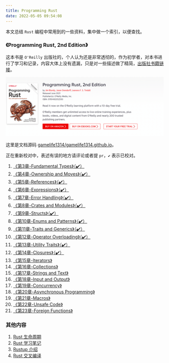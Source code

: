 ```yaml
---
title: Programming Rust
date: 2022-05-05 09:54:08
---
```


本文总结 `Rust` 编程中常用到的一些资料，集中做一个索引，以便查找。

<!-- ![](assets/programing-rust.png) -->


### 《Programming Rust, 2nd Edition》

这本书是 `O'Reilly` 出版社的，个人认为还是非常透彻的，作为初学者，对本书进行了学习和记录，内容大体上没有遗漏，只是对一些描述做了精简，[出版社书籍链接](https://www.oreilly.com/library/view/programming-rust-2nd/9781492052586/)。

![](assets/programing-rust-cover.png)

这里是文档源码 [gamelife1314/gamelife1314.github.io](https://github.com/gamelife1314/gamelife1314.github.io)。

正在重新校对中，表述有误的地方请评论或者提 `pr`，`✔️` 表示已校对。

1. [《第3章-Fundamental Types》（✔️）](/2022/04/10/【Rust】基础类型/)
2. [《第4章-Ownership and Moves》（✔️）](/2022/04/12/【Rust】所有权/)
3. [《第5章-References》（✔️）](/2022/04/17/【Rust】引用/)
4. [《第6章-Expressions》（✔️）](/2022/04/20/【Rust】表达式/)
5. [《第7章-Error Handling》（✔️）](/2022/04/21/【Rust】错误处理/)
6. [《第8章-Crates and Modules》（✔️）](/2022/04/22/【Rust】Crate-和-Module/)
7. [《第9章-Structs》（✔️）](/2022/04/24/【Rust】结构体/)
8. [《第10章-Enums and Patterns》（✔️）](/2022/04/25/【Rust】枚举和模式匹配/)
9. [《第11章-Traits and Generics》（✔️）](/2022/04/26/【Rust】Trait和泛型/)
10. [《第12章-Operator Overloading》（✔️）](/2022/05/08/Rust/Rust-operator-overloading/)
11. [《第13章-Utility Traits》（✔️）](/2022/04/29/【Rust】常用-Trait/)
12. [《第14章-Closures》（✔️）](/2022/04/30/【Rust】闭包/)
13. [《第15章-Iterators》](/2022/04/30/【Rust】迭代器/)
14. [《第16章-Collections》](/2022/05/01/【Rust】集合类型/)
15. [《第17章-Strings and Text》](/2022/05/01/【Rust】字符串和文本/)
16. [《第18章-Input and Output》](/2022/05/02/【Rust】输入输出/)
17. [《第19章-Concurrency》](/2022/05/03/【Rust】并发/)
18. [《第20章-Asynchronous Programming》](/2022/05/03/【Rust】异步编程/)
19. [《第21章-Macros》](/2022/05/04/【Rust】宏/)
20. [《第22章-Unsafe Code》](/2022/05/05/【Rust】Unsafe-代码/)
21. [《第23章-Foreign Functions》](/2022/05/06/Rust/Rust-ffi/)

### 其他内容

1. [Rust 生命周期](/2021/09/14/【Rust】生命周期/)
2. [Rust 学习笔记](/2021/09/05/【Rust】实战突破/)
3. [Rustup 介绍](/2022/04/07/【Rust】Rustup%20介绍/)
4. [Rust 交叉编译](/2022/04/08/【Rust】交叉编译/)
